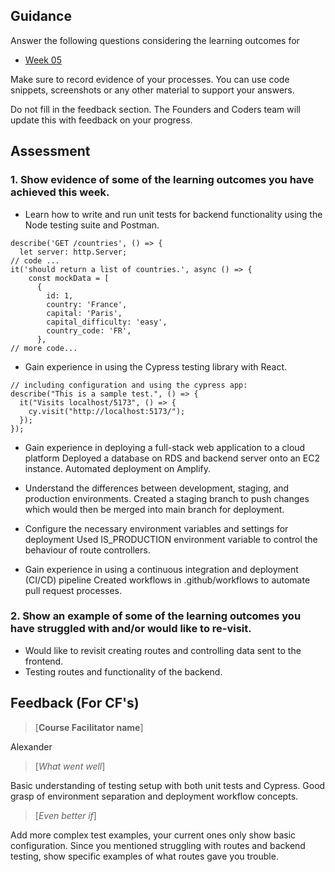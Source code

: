 ## Guidance
Answer the following questions considering the learning outcomes for
- [Week 05](https://learn.foundersandcoders.com/course/syllabus/developer/week05-project03-test-deploy/learning-outcomes/)

Make sure to record evidence of your processes. You can use code snippets, screenshots or any other material to support your answers.

Do not fill in the feedback section. The Founders and Coders team will update this with feedback on your progress.

## Assessment
 ### 1. Show evidence of some of the learning outcomes you have achieved this week.
- Learn how to write and run unit tests for backend functionality using the Node testing suite and Postman.
```
describe('GET /countries', () => {
  let server: http.Server;
// code ...
it('should return a list of countries.', async () => {
    const mockData = [
      {
        id: 1,
        country: 'France',
        capital: 'Paris',
        capital_difficulty: 'easy',
        country_code: 'FR',
      },
// more code...
```
- Gain experience in using the Cypress testing library with React.
```
// including configuration and using the cypress app:
describe("This is a sample test.", () => {
  it("Visits localhost/5173", () => {
    cy.visit("http://localhost:5173/");
  });
});
```

- Gain experience in deploying a full-stack web application to a cloud platform
Deployed a database on RDS and backend server onto an EC2 instance. Automated deployment on Amplify.

- Understand the differences between development, staging, and production environments.
Created a staging branch to push changes which would then be merged into main branch for deployment.

- Configure the necessary environment variables and settings for deployment
Used IS_PRODUCTION environment variable to control the behaviour of route controllers.

- Gain experience in using a continuous integration and deployment (CI/CD) pipeline
Created workflows in .github/workflows to automate pull request processes.

 ### 2. Show an example of some of the learning outcomes you have struggled with and/or would like to re-visit.
- Would like to revisit creating routes and controlling data sent to the frontend.
- Testing routes and functionality of the backend.

## Feedback (For CF's)
> [**Course Facilitator name**]

Alexander

> [*What went well*]

Basic understanding of testing setup with both unit tests and Cypress. Good grasp of environment separation and deployment workflow concepts.

> [*Even better if*]

Add more complex test examples, your current ones only show basic configuration. Since you mentioned struggling with routes and backend testing, show specific examples of what routes gave you trouble.
